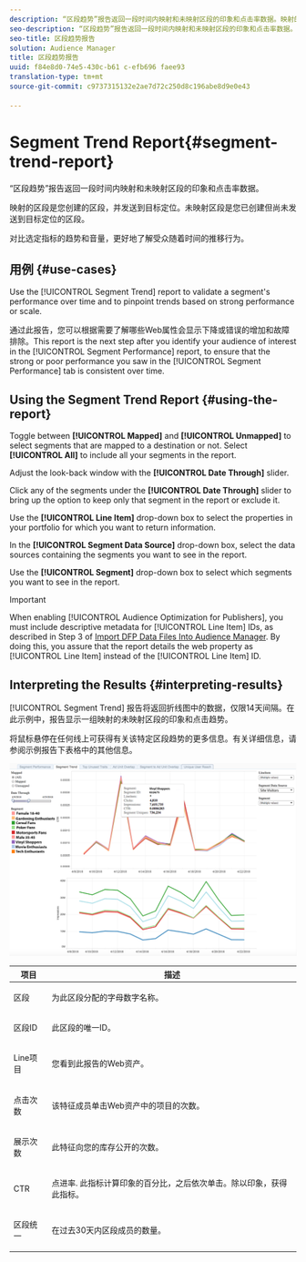```yaml
---
description: “区段趋势”报告返回一段时间内映射和未映射区段的印象和点击率数据。映射的区段是您创建的区段，并发送到目标定位。未映射区段是您已创建但尚未发送到目标定位的区段。对比选定指标的趋势和音量，更好地了解受众随着时间的推移行为。
seo-description: “区段趋势”报告返回一段时间内映射和未映射区段的印象和点击率数据。映射的区段是您创建的区段，并发送到目标定位。未映射区段是您已创建但尚未发送到目标定位的区段。对比选定指标的趋势和音量，更好地了解受众随着时间的推移行为。
seo-title: 区段趋势报告
solution: Audience Manager
title: 区段趋势报告
uuid: f84e8d0-74e5-430c-b61 c-efb696 faee93
translation-type: tm+mt
source-git-commit: c9737315132e2ae7d72c250d8c196abe8d9e0e43

---
```



# Segment Trend Report{#segment-trend-report}

“区段趋势”报告返回一段时间内映射和未映射区段的印象和点击率数据。

映射的区段是您创建的区段，并发送到目标定位。未映射区段是您已创建但尚未发送到目标定位的区段。

对比选定指标的趋势和音量，更好地了解受众随着时间的推移行为。

## 用例 {#use-cases}

Use the [!UICONTROL Segment Trend] report to validate a segment's performance over time and to pinpoint trends based on strong performance or scale.

通过此报告，您可以根据需要了解哪些Web属性会显示下降或错误的增加和故障排除。This report is the next step after you identify your audience of interest in the [!UICONTROL Segment Performance] report, to ensure that the strong or poor performance you saw in the [!UICONTROL Segment Performance] tab is consistent over time.

## Using the Segment Trend Report {#using-the-report}

Toggle between **[!UICONTROL Mapped]** and **[!UICONTROL Unmapped]** to select segments that are mapped to a destination or not. Select **[!UICONTROL All]** to include all your segments in the report.

Adjust the look-back window with the **[!UICONTROL Date Through]** slider.

Click any of the segments under the **[!UICONTROL Date Through]** slider to bring up the option to keep only that segment in the report or exclude it.

Use the **[!UICONTROL Line Item]** drop-down box to select the properties in your portfolio for which you want to return information.

In the **[!UICONTROL Segment Data Source]** drop-down box, select the data sources containing the segments you want to see in the report.

Use the **[!UICONTROL Segment]** drop-down box to select which segments you want to see in the report.

>[!IMPORTANT]
>
>When enabling [!UICONTROL Audience Optimization for Publishers], you must include descriptive metadata for [!UICONTROL Line Item] IDs, as described in Step 3 of [Import DFP Data Files Into Audience Manager](../../../reporting/audience-optimization-reports/aor-publishers/import-dfp.md). By doing this, you assure that the report details the web property as [!UICONTROL Line Item] instead of the [!UICONTROL Line Item] ID.

## Interpreting the Results {#interpreting-results}

[!UICONTROL Segment Trend] 报告将返回折线图中的数据，仅限14天间隔。在此示例中，报告显示一组映射的未映射区段的印象和点击趋势。

将鼠标悬停在任何线上可获得有关该特定区段趋势的更多信息。有关详细信息，请参阅示例报告下表格中的其他信息。

![](assets/publisher_segment_trend.png)

<table id="table_AFE2540583C34835B04584693ADFD26A"> 
 <thead> 
  <tr> 
   <th colname="col1" class="entry"> 项目 </th> 
   <th colname="col2" class="entry"> 描述 </th> 
  </tr>
 </thead>
 <tbody> 
  <tr> 
   <td colname="col1"> <p><span class="wintitle"> 区段</span> </p> </td> 
   <td colname="col2"> <p>为此区段分配的字母数字名称。 </p> </td> 
  </tr> 
  <tr> 
   <td colname="col1"> <p><span class="wintitle"> 区段ID</span> </p> </td> 
   <td colname="col2"> <p>此区段的唯一ID。 </p> </td> 
  </tr> 
  <tr> 
   <td colname="col1"> <p><span class="wintitle"> Line项目</span> </p> </td> 
   <td colname="col2"> <p>您看到此报告的Web资产。 </p> </td> 
  </tr> 
  <tr> 
   <td colname="col1"> <p><span class="wintitle"> 点击次数</span> </p> </td> 
   <td colname="col2"> <p>该特征成员单击Web资产中的项目的次数。 </p> </td> 
  </tr> 
  <tr> 
   <td colname="col1"> <p><span class="wintitle"> 展示次数</span> </p> </td> 
   <td colname="col2"> <p>此特征向您的库存公开的次数。 </p> </td> 
  </tr> 
  <tr> 
   <td colname="col1"> <p><span class="wintitle">CTR</span> </p> </td> 
   <td colname="col2"> <p>点进率. 此指标计算印象的百分比，之后依次单击。除以印象，获得此指标。 </p> </td> 
  </tr> 
  <tr> 
   <td colname="col1"> <p><span class="wintitle"> 区段统一</span> </p> </td> 
   <td colname="col2"> <p>在过去30天内区段成员的数量。 </p> </td> 
  </tr> 
 </tbody> 
</table>

